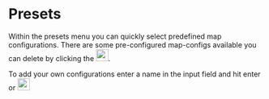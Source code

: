 # Presets
Within the presets menu you can quickly select predefined map configurations. There are some pre-configured map-configs available you can delete by clicking the <img src="https://raw.githubusercontent.com/Risingson/eedocs/master/docs/images/Minus-100_b.png" width="24" height="24" />.

To add your own configurations enter a name in the input field and hit enter or <img src="https://raw.githubusercontent.com/Risingson/eedocs/master/docs/images/Plus-100.png" width="24" height="24" />

<!-- !!! success "Cloud"
    Your presets get saved and can be synced across devices. -->
    
<!--stackedit_data:
eyJoaXN0b3J5IjpbOTY4NDgyMjMsLTMxOTk1ODczNiwtMjg3Mj
YxNTc3LC0xMTc3OTA5MTg1LC0xODc3MzA2MDY0XX0=
-->